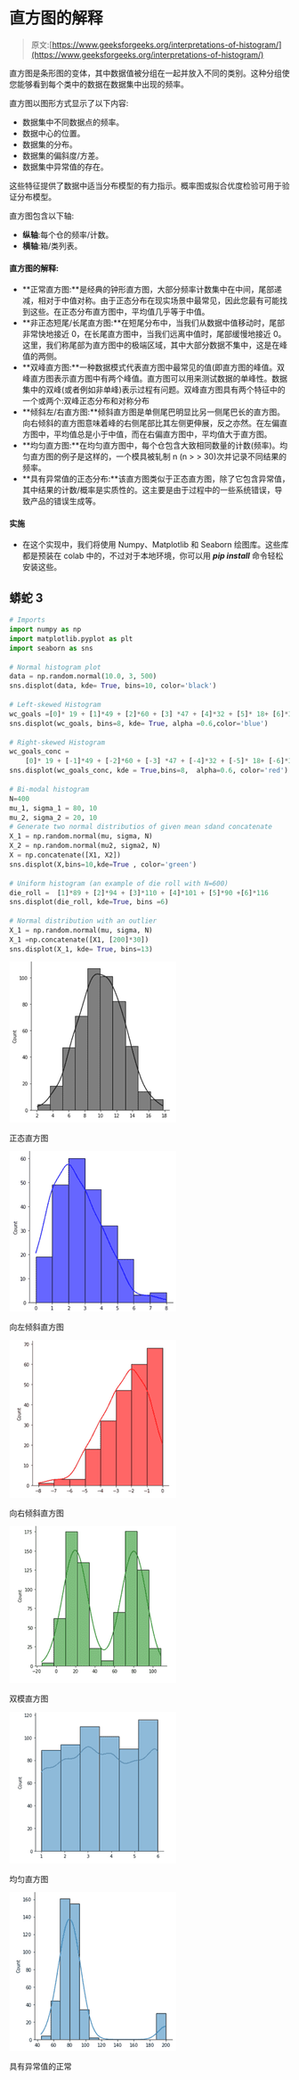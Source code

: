 # 直方图的解释

> 原文:[https://www.geeksforgeeks.org/interpretations-of-histogram/](https://www.geeksforgeeks.org/interpretations-of-histogram/)

直方图是条形图的变体，其中数据值被分组在一起并放入不同的类别。这种分组使您能够看到每个类中的数据在数据集中出现的频率。

直方图以图形方式显示了以下内容:

*   数据集中不同数据点的频率。
*   数据中心的位置。
*   数据集的分布。
*   数据集的偏斜度/方差。
*   数据集中异常值的存在。

这些特征提供了数据中适当分布模型的有力指示。概率图或拟合优度检验可用于验证分布模型。

直方图包含以下轴:

*   **纵轴**:每个仓的频率/计数。
*   **横轴**:箱/类列表。

#### **直方图的解释:**

*   **正常直方图:**是经典的钟形直方图，大部分频率计数集中在中间，尾部递减，相对于中值对称。由于正态分布在现实场景中最常见，因此您最有可能找到这些。在正态分布直方图中，平均值几乎等于中值。
*   **非正态短尾/长尾直方图:**在短尾分布中，当我们从数据中值移动时，尾部非常快地接近 0，在长尾直方图中，当我们远离中值时，尾部缓慢地接近 0。这里，我们称尾部为直方图中的极端区域，其中大部分数据不集中，这是在峰值的两侧。
*   **双峰直方图:**一种数据模式代表直方图中最常见的值(即直方图的峰值。双峰直方图表示直方图中有两个峰值。直方图可以用来测试数据的单峰性。数据集中的双峰(或者例如非单峰)表示过程有问题。双峰直方图具有两个特征中的一个或两个:双峰正态分布和对称分布
*   **倾斜左/右直方图:**倾斜直方图是单侧尾巴明显比另一侧尾巴长的直方图。向右倾斜的直方图意味着峰的右侧尾部比其左侧更伸展，反之亦然。在左偏直方图中，平均值总是小于中值，而在右偏直方图中，平均值大于直方图。
*   **均匀直方图:**在均匀直方图中，每个仓包含大致相同数量的计数(频率)。均匀直方图的例子是这样的，一个模具被轧制 n (n > > 30)次并记录不同结果的频率。
*   **具有异常值的正态分布:**该直方图类似于正态直方图，除了它包含异常值，其中结果的计数/概率是实质性的。这主要是由于过程中的一些系统错误，导致产品的错误生成等。

#### **实施**

*   在这个实现中，我们将使用 Numpy、Matplotlib 和 Seaborn 绘图库。这些库都是预装在 colab 中的，不过对于本地环境，你可以用 ***pip install*** 命令轻松安装这些。

## 蟒蛇 3

```py
# Imports
import numpy as np
import matplotlib.pyplot as plt
import seaborn as sns

# Normal histogram plot
data = np.random.normal(10.0, 3, 500)
sns.displot(data, kde= True, bins=10, color='black')

# Left-skewed Histogram
wc_goals =[0]* 19 + [1]*49 + [2]*60 + [3] *47 + [4]*32 + [5]* 18+ [6]*3 + [7]*3 + [8]
sns.displot(wc_goals, bins=8, kde= True, alpha =0.6,color='blue')

# Right-skewed Histogram
wc_goals_conc =
    [0]* 19 + [-1]*49 + [-2]*60 + [-3] *47 + [-4]*32 + [-5]* 18+ [-6]*3 + [-7]*3 + [-8]
sns.displot(wc_goals_conc, kde = True,bins=8,  alpha=0.6, color='red')

# Bi-modal histogram
N=400
mu_1, sigma_1 = 80, 10
mu_2, sigma_2 = 20, 10
# Generate two normal distributios of given mean sdand concatenate
X_1 = np.random.normal(mu, sigma, N)
X_2 = np.random.normal(mu2, sigma2, N)
X = np.concatenate([X1, X2])
sns.displot(X,bins=10,kde=True , color='green')

# Uniform histogram (an example of die roll with N=600)
die_roll =  [1]*89 + [2]*94 + [3]*110 + [4]*101 + [5]*90 +[6]*116
sns.displot(die_roll, kde=True, bins =6)

# Normal distribution with an outlier
X_1 = np.random.normal(mu, sigma, N)
X_1 =np.concatenate([X1, [200]*30])
sns.displot(X_1, kde= True, bins=13)
```

![](img/be215a6231bb9f26d6dc03ecaffc4c0f.png)

正态直方图

![](img/f6089e9c2b6d61f6e984e8927b2a01eb.png)

向左倾斜直方图

![](img/9406cadf64d057c7aff2b0cc70de82ba.png)

向右倾斜直方图

![](img/89c8e710b7398ff1363ab78045271695.png)

双模直方图

![](img/2bba9c81a438da7f83d29fcc495105ba.png)

均匀直方图

![](img/d41c5320e38fd417a731d44e7f3efbbc.png)

具有异常值的正常